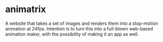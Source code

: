 # animatrix

A website that takes a set of images and renders them into a stop-motion animation at 24fps. Intention is to turn this into a full-blown web-based animation maker, with the possibility of making it an app as well.
